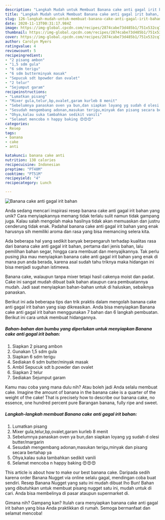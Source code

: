 ```yaml
---
description: "Langkah Mudah untuk Membuat Banana cake anti gagal irit bahan, Enak"
title: "Langkah Mudah untuk Membuat Banana cake anti gagal irit bahan, Enak"
slug: 126-langkah-mudah-untuk-membuat-banana-cake-anti-gagal-irit-bahan-enak
date: 2020-11-13T00:31:17.984Z
image: https://img-global.cpcdn.com/recipes/2874cabe73d485b1/751x532cq70/banana-cake-anti-gagal-irit-bahan-foto-resep-utama.jpg
thumbnail: https://img-global.cpcdn.com/recipes/2874cabe73d485b1/751x532cq70/banana-cake-anti-gagal-irit-bahan-foto-resep-utama.jpg
cover: https://img-global.cpcdn.com/recipes/2874cabe73d485b1/751x532cq70/banana-cake-anti-gagal-irit-bahan-foto-resep-utama.jpg
author: Carolyn Myers
ratingvalue: 4
reviewcount: 5
recipeingredient:
- "2 pisang ambon"
- "1,5 sdm gula"
- "6 sdm terigu"
- "6 sdm butterminyak masak"
- "Sepucuk sdt bpowder dan ovalet"
- "2 telur"
- "Sejumput garam"
recipeinstructions:
- "Lumatkan pisang"
- "Mixer gula,telur,bp,ovalet,garam kurleb 8 menit"
- "Sebelumnya panaskan oven ya bun,dan siapkan loyang yg sudah d olesi butter/margarin"
- "Sesudah mengembang adonan,masukan terigu,minyak dan pisang secara bertahap ya"
- "Ohya,kalau suka tambahkan sedikit vanili"
- "Selamat mencoba n happy baking 😍😍😍"
categories:
- Resep
tags:
- banana
- cake
- anti

katakunci: banana cake anti 
nutrition: 138 calories
recipecuisine: Indonesian
preptime: "PT40M"
cooktime: "PT51M"
recipeyield: "4"
recipecategory: Lunch

---
```



![Banana cake anti gagal irit bahan](https://img-global.cpcdn.com/recipes/2874cabe73d485b1/751x532cq70/banana-cake-anti-gagal-irit-bahan-foto-resep-utama.jpg)

Anda sedang mencari inspirasi resep banana cake anti gagal irit bahan yang unik? Cara menyiapkannya memang tidak terlalu sulit namun tidak gampang juga. Kalau salah mengolah maka hasilnya tidak akan memuaskan dan justru cenderung tidak enak. Padahal banana cake anti gagal irit bahan yang enak harusnya sih memiliki aroma dan rasa yang bisa memancing selera kita.

Ada beberapa hal yang sedikit banyak berpengaruh terhadap kualitas rasa dari banana cake anti gagal irit bahan, pertama dari jenis bahan, lalu pemilihan bahan segar, hingga cara membuat dan menyajikannya. Tak perlu pusing jika mau menyiapkan banana cake anti gagal irit bahan yang enak di mana pun anda berada, karena asal sudah tahu triknya maka hidangan ini bisa menjadi suguhan istimewa.

Banana cake, walaupun tanpa mixer tetapi hasil cakenya moist dan padat. Cake ini sangat mudah dibuat baik bahan ataupun cara pembuatannya mudah. Jadi saat menyiapkan bahan-bahan untuk di haluskan, sebaiknya panaskan.


Berikut ini ada beberapa tips dan trik praktis dalam mengolah banana cake anti gagal irit bahan yang siap dikreasikan. Anda bisa menyiapkan Banana cake anti gagal irit bahan menggunakan 7 bahan dan 6 langkah pembuatan. Berikut ini cara untuk membuat hidangannya.

<!--inarticleads1-->

##### Bahan-bahan dan bumbu yang diperlukan untuk menyiapkan Banana cake anti gagal irit bahan:

1. Siapkan 2 pisang ambon
1. Gunakan 1,5 sdm gula
1. Siapkan 6 sdm terigu
1. Sediakan 6 sdm butter/minyak masak
1. Ambil Sepucuk sdt b.powder dan ovalet
1. Siapkan 2 telur
1. Sediakan Sejumput garam


Kamu mau coba yang mana dulu nih? Atau boleh jadi Anda selalu membuat cake. Imagine the amount of banana in the banana cake is a quarter of the weight of the cake! That is precisely how to describe our banana cake, no essence, one hundred percent pure Barangan banana, fully ripe and sweet. 

<!--inarticleads2-->

##### Langkah-langkah membuat Banana cake anti gagal irit bahan:

1. Lumatkan pisang
1. Mixer gula,telur,bp,ovalet,garam kurleb 8 menit
1. Sebelumnya panaskan oven ya bun,dan siapkan loyang yg sudah d olesi butter/margarin
1. Sesudah mengembang adonan,masukan terigu,minyak dan pisang secara bertahap ya
1. Ohya,kalau suka tambahkan sedikit vanili
1. Selamat mencoba n happy baking 😍😍😍


This article is about how to make our best banana cake. Daripada sedih karena order Banana Nugget via online selalu gagal, mendingan coba buat sendiri. Resep Banana Nugget yang satu ini mudah dibuat lho Bun! Bahan yang dibutuhkan untuk membuat pisang nugget satu ini, mudah untuk di cari. Anda bisa membelinya di pasar ataupun supermarket di. 

Gimana nih? Gampang kan? Itulah cara menyiapkan banana cake anti gagal irit bahan yang bisa Anda praktikkan di rumah. Semoga bermanfaat dan selamat mencoba!
